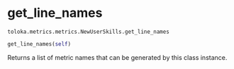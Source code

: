 # get_line_names
`toloka.metrics.metrics.NewUserSkills.get_line_names`

```python
get_line_names(self)
```

Returns a list of metric names that can be generated by this class instance.

